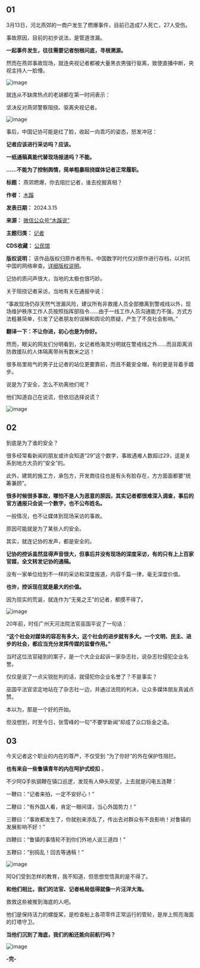 **01** 
------


3月13日，河北燕郊的一商户发生了燃爆事件，目前已造成7人死亡，27人受伤。


事故原因，目前的初步说法，是管道泄漏。


**一起事件发生，往往需要记者刨根问底，寻根溯源。** 


然而在燕郊事故现场，就连央视记者都被大量黑衣男强行驱离，致使直播中断，央视主持人一脸懵。


![image](https://chinadigitaltimes.net/chinese/files/2024/03/post-705953-65f4e0e5b64fc.)


就连从不缺席热点的老胡都在第一时间表示：


坚决反对燕郊警察阻挠、驱离央视记者。


![image](https://chinadigitaltimes.net/chinese/files/2024/03/post-705953-65f4e0e5c7a7d.png)


事后，中国记协可能是红了脸，收起一向乖巧的姿态，怒发冲冠：


**记者应该进行采访吗？应该。** 


**一纸通稿真能代替现场报道吗？不能。** 


**……不能为了控制舆情，简单粗暴阻挠媒体记者正常履职。** 




**标题：** 燕郊燃爆，你去阻拦记者，谁去挖掘真相？  

**作者：** [木蹊](https://chinadigitaltimes.net/space/木蹊说)  

**发表日期：** 2024.3.15  

**来源：** [微信公众号“木蹊说”](https://web.archive.org/web/https://mp.weixin.qq.com/s/BdmXlyhfU-sDlNCkJU4mYg)  

**主题归类：** [记者](https://chinadigitaltimes.net/space/记者)  

**CDS收藏：** [公民馆](https://chinadigitaltimes.net/space/%E5%85%AC%E6%B0%91%E9%A6%86)  

**版权说明：** 该作品版权归原作者所有。中国数字时代仅对原作进行存档，以对抗中国的网络审查。[详细版权说明](https://chinadigitaltimes.net/chinese/copyright)。


记协的质问声很大，当地的太极也很巧妙。


关于阻挠记者采访，当地有关在通报中说：


“事故现场仍存天然气泄漏风险，建议所有非救援人员全部撤离到警戒线以外，现场维护秩序工作人员按照指挥部指令……由于一线工作人员沟通能力不强，方式方法粗暴简单，引发了记者朋友的误解和舆论的质疑，产生了不良社会影响。”


**翻译一下：不让你进，初心也是为你好。** 


然而，眼尖的网友们分明看到，女记者杨海灵分明就在警戒线之外……而且距离消防救援队的人体隔离带尚有数米之远！


很多局里局气的男子比记者的站位更要靠前，而且不戴安全帽，有的更是背着手踱步。


说是为了安全，怎么不劝离他们呢？


他们知道自己在说谎，但依旧选择说谎？


![image](https://chinadigitaltimes.net/chinese/files/2024/03/post-705953-65f4e0e5d082f.)


**02** 
------


到底是为了谁的安全？


很多经常看新闻的朋友或许会知道“29”这个数字，事故遇难人数超过29，这是关系到地方大员的“安全”的。


此外，建筑的施工方，承包方，开发商往往也是有头有脸存在，方方面面都要“统筹兼顾”。


**很多时候很多事故，哪怕不是人为恶意的原因，其实记者都很难深入调查，事后的官方通报只会说一个数字，也不公布姓名。** 


一般情况，也不让媒体到现场采访的事故。


原因可能就是为了某些人的安全。


其实，就连记协的发声，都是安全的。


**记协的控诉虽然显得声音很大，但事后并没有现场的深度采访，有的只有上上百家官媒，全文转发记协的通稿。** 


没有一家单位给到不一样的采访和深度报道，内容千篇一律，毫无深度价值。


**也许，控诉现在就是最大的价值。** 


因为现实的荒诞，就连作为“无冕之王”的记者，都摸不得了。


![image](https://chinadigitaltimes.net/chinese/files/2024/03/post-705953-65f4e0e5d8b0c.)


20年前，时任广州天河法院法官巫国平说了一句话：


**“这个社会对媒体的容忍有多大，这个社会的进步就有多大。一个文明、民主、进步的社会，都应当充分发挥传媒的监督作用。”** 


当时这位法官碰到的案子，是一个大企业起诉一家杂志社，说杂志社侵犯企业名誉。


仅仅是说了一点尖锐批判的话，就侵犯你企业名誉了？不是事实？


巫国平法官坚定地站在了杂志社一边，并通过法院的判决，让众多媒体朋友真诚点赞。


本以为，那是一个好的开始。


但没想到，时至今日，张雪峰的一句“不要学新闻”却成了众口铄金之语。


**03** 
------


今天记者这个职业的内在的尊严，不仅受到 “为了你好”的外在保护性阻拦。


**也有来自一些鲁镇青年的内在呵护式绞扣** 。


不少阿Q手执钢鞭在镇口巡逻，发现有人伸头观望，上去就是闪电五连鞭：


一鞭曰：“记者来拍，一定不安好心！”


二鞭曰：“有外国人看，肯定一眼间谍，当心外国势力！”


三鞭曰：“事故都发生了，你就别来添乱了，传出去对群众有不良影响！对鲁镇的发展影响不好！”


四鞭曰：“鲁镇的事情轮不到你们外地人说三道四！”


五鞭曰：“别捣乱！回去等通稿！”


![image](https://chinadigitaltimes.net/chinese/files/2024/03/post-705953-65f4e0e5ecf21.png)


阿Q们受到怎样的教育，我不知道，但思想觉悟真的是不得了。


**和他们相比，我们的法官、记者格局低得就像一片汪洋大海。** 


救救这些被推到海底的人吧。


他们是保持活力的螺旋桨，是检查船上各项零件正常运行的管轮，是岸上照亮海面的灯塔守卫。


**当他们沉到了海底，我们的船还能向前航行吗？** 


![image](https://chinadigitaltimes.net/chinese/files/2024/03/post-705953-65f4e0e600983.)


**-完-** 


